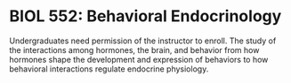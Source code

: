 # BIOL 552: Behavioral Endocrinology

Undergraduates need permission of the instructor to enroll. The study of the interactions among hormones, the brain, and behavior from how hormones shape the development and expression of behaviors to how behavioral interactions regulate endocrine physiology.